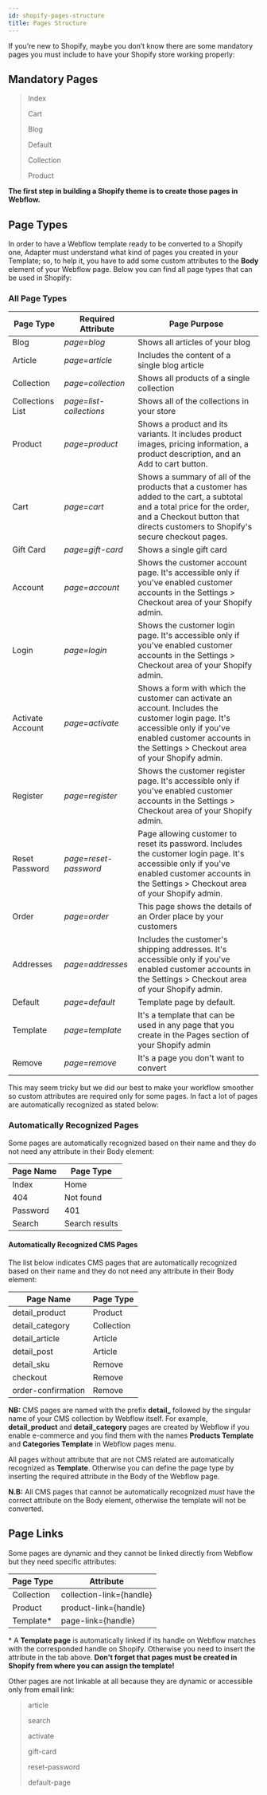 ```yaml
---
id: shopify-pages-structure
title: Pages Structure
---
```




If you’re new to Shopify, maybe you don’t know there are some mandatory pages you must include to have your Shopify store working properly: 

## Mandatory Pages
> Index
>
> Cart
>
> Blog
>
> Default
>
> Collection
> 
> Product

**The first step in building a Shopify theme is to create those pages in Webflow.**


## Page Types
In order to have a Webflow template ready to be converted to a Shopify one, Adapter must understand what kind of pages you created in your Template; so, to help it, you have to add some custom attributes to the **Body** element of your Webflow page. Below you can find all page types that can be used in Shopify:

### All Page Types


**Page Type**             | **Required Attribute** | **Page Purpose**
-------------             | ---------------------- | ----------------------
Blog                      | *page=blog*            | Shows all articles of your blog
Article                   | *page=article*         | Includes the content of a single blog article
Collection                | *page=collection*      | Shows all products of a single collection
Collections List          | *page=list-collections*| Shows all of the collections in your store
Product                   | *page=product*         | Shows a product and its variants. It includes product images, pricing information, a product description, and an Add to cart button.
Cart                      | *page=cart*            | Shows a summary of all of the products that a customer has added to the cart, a subtotal and a total price for the order, and a Checkout button that directs customers to Shopify's secure checkout pages. 
Gift Card                 | *page=gift-card*       | Shows a single gift card
Account                   | *page=account*         | Shows the customer account page. It's accessible only if you've enabled customer accounts in the Settings > Checkout area of your Shopify admin.
Login                     | *page=login*           | Shows the customer login page. It's accessible only if you've enabled customer accounts in the Settings > Checkout area of your Shopify admin. 
Activate Account          | *page=activate*        | Shows a form with which the customer can activate an account. Includes the customer login page. It's accessible only if you've enabled customer accounts in the Settings > Checkout area of your Shopify admin.
Register                  | *page=register*        | Shows the customer register page. It's accessible only if you've enabled customer accounts in the Settings > Checkout area of your Shopify admin.
Reset Password            | *page=reset-password*  | Page allowing customer to reset its password. Includes the customer login page. It's accessible only if you've enabled customer accounts in the Settings > Checkout area of your Shopify admin.
Order                     | *page=order*           | This page shows the details of an Order place by your customers
Addresses                 | *page=addresses*       | Includes the customer's shipping addresses. It's accessible only if you've enabled customer accounts in the Settings > Checkout area of your Shopify admin.
Default                   | *page=default*         | Template page by default. 
Template                  | *page=template*        | It's a template that can be used in any page that you create in the Pages section of your Shopify admin
Remove                    | *page=remove*          | It's a page you don't want to convert

This may seem tricky but we did our best to make your workflow smoother so custom attributes are required only for some pages. In fact a lot of pages are automatically recognized as stated below:

### Automatically Recognized Pages
Some pages are automatically recognized based on their name and they do not need any attribute in their Body element: 

**Page Name** | **Page Type**
------------- | ----------------------
Index         | Home 
404           | Not found 
Password      | 401 
Search        | Search results 

#### Automatically Recognized CMS Pages
The list below indicates CMS pages that are automatically recognized based on their name and they do not need any attribute in their Body element:

**Page Name**                   | **Page Type**
-------------                   | ----------------------
detail_product                  | Product 
detail_category                 | Collection 
detail_article                  | Article 
detail_post                     | Article 
detail_sku                      | Remove
checkout                        | Remove
order-confirmation              | Remove

**NB:** CMS pages are named with the prefix **detail_** followed by the singular name of your CMS collection by Webflow itself. For example, **detail_product** and **detail_category** pages are created by Webflow if you enable e-commerce and you find them with the names **Products Template** and **Categories Template** in Webflow pages menu.

All pages without attribute that are not CMS related are automatically recognized as **Template**.
Otherwise you can define the page type by inserting the required attribute in the Body of the Webflow page.

**N.B:** All CMS pages that cannot be automatically recognized *must* have the correct attribute on the Body element, otherwise the template will not be converted.

## Page Links
Some pages are dynamic and they cannot be linked directly from Webflow but they need specific attributes:

**Page Type**                   | **Attribute**
-------------                   | ----------------------
Collection                      | collection-link={handle} 
Product                         | product-link={handle} 
Template*                       | page-link={handle} 

\* A **Template page** is automatically linked if its handle on Webflow matches with the corresponded handle on Shopify. Otherwise you need to insert the attribute in the tab above. **Don't forget that pages must be created in Shopify from where you can assign the template!**

Other pages are not linkable at all because they are dynamic or accessible only from email link:

> article
>
> search
>
> activate
>
> gift-card
>
> reset-password
>
> default-page

